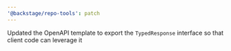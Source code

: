 ```yaml
---
'@backstage/repo-tools': patch
---
```


Updated the OpenAPI template to export the `TypedResponse` interface so that client code can leverage it
